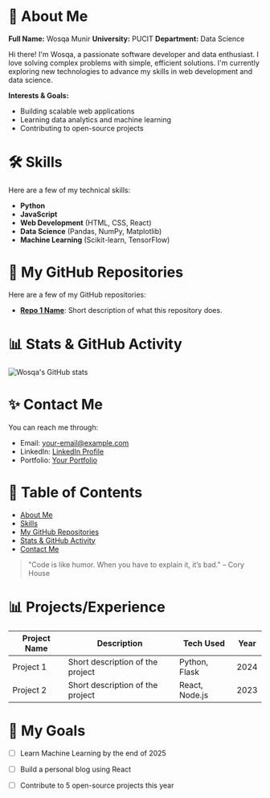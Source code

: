 # 🧭 About Me

**Full Name:** Wosqa Munir
**University:** PUCIT
**Department:** Data Science  

Hi there! I'm Wosqa, a passionate software developer and data enthusiast. I love solving complex problems with simple, efficient solutions. I'm currently exploring new technologies to advance my skills in web development and data science.

**Interests & Goals:**  
- Building scalable web applications  
- Learning data analytics and machine learning  
- Contributing to open-source projects
# 🛠️ Skills

Here are a few of my technical skills:

- **Python**  
- **JavaScript**  
- **Web Development** (HTML, CSS, React)  
- **Data Science** (Pandas, NumPy, Matplotlib)  
- **Machine Learning** (Scikit-learn, TensorFlow)
# 📂 My GitHub Repositories

Here are a few of my GitHub repositories:

- [**Repo 1 Name**](https://github.com/wsqa-munir/repo1): Short description of what this repository does.
# 📊 Stats & GitHub Activity

![Wosqa's GitHub stats](https://github-readme-stats.vercel.app/api?username=wsqa-munir&show_icons=true&theme=radical)
# ✨ Contact Me

You can reach me through:

- Email: [your-email@example.com](mailto:wosqamunir554@gmail.com)
- LinkedIn: [LinkedIn Profile](https://www.linkedin.com/in/wosqamunir)
- Portfolio: [Your Portfolio](https://portfolio.com)
# 🧭 Table of Contents

- [About Me](#-data-scientist)
- [Skills](#-skills)
- [My GitHub Repositories](#-my-github-repositories)
- [Stats & GitHub Activity](#-stats--github-activity)
- [Contact Me](#-wosqamunir554@gmail.com)
> "Code is like humor. When you have to explain it, it’s bad." – Cory House
# 📊 Projects/Experience

| Project Name | Description | Tech Used | Year |
|--------------|-------------|-----------|------|
| Project 1    | Short description of the project | Python, Flask | 2024 |
| Project 2    | Short description of the project | React, Node.js | 2023 |
# 🎯 My Goals

- [ ] Learn Machine Learning by the end of 2025
- [ ] Build a personal blog using React
- [ ] Contribute to 5 open-source projects this year


